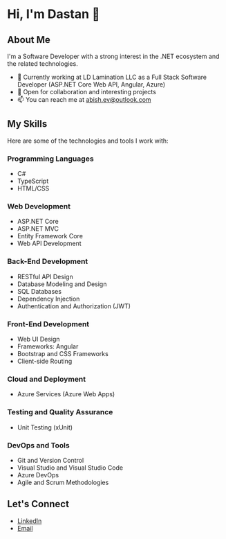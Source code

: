 # Hi, I'm Dastan 👋

## About Me

I'm a Software Developer with a strong interest in the .NET ecosystem and the related technologies.

- 💼 Currently working at LD Lamination LLC as a Full Stack Software Developer (ASP.NET Core Web API, Angular, Azure)
- 🤝 Open for collaboration and interesting projects
- 📫 You can reach me at abish.ev@outlook.com

## My Skills

Here are some of the technologies and tools I work with:

### Programming Languages
- C#
- TypeScript
- HTML/CSS

### Web Development
- ASP.NET Core
- ASP.NET MVC
- Entity Framework Core
- Web API Development

### Back-End Development
- RESTful API Design
- Database Modeling and Design
- SQL Databases
- Dependency Injection
- Authentication and Authorization (JWT)

### Front-End Development
- Web UI Design
- Frameworks: Angular
- Bootstrap and CSS Frameworks
- Client-side Routing

### Cloud and Deployment
- Azure Services (Azure Web Apps)

### Testing and Quality Assurance
- Unit Testing (xUnit)

### DevOps and Tools
- Git and Version Control
- Visual Studio and Visual Studio Code
- Azure DevOps
- Agile and Scrum Methodologies

## Let's Connect

- [LinkedIn](https://www.linkedin.com/in/dastan-abishev)
- [Email](mailto:abish.ev@outlook.com)
